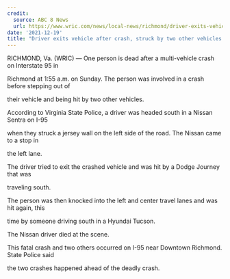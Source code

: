 ```yaml
---
credit:
  source: ABC 8 News
  url: https://www.wric.com/news/local-news/richmond/driver-exits-vehicle-after-crash-struck-by-two-other-vehicles-on-i-95-in-richmond/
date: '2021-12-19'
title: "Driver exits vehicle after crash, struck by two other vehicles on I-95 in Richmond"
---
```

RICHMOND, Va. (WRIC) — One person is dead after a multi-vehicle crash on Interstate 95 in 

Richmond at 1:55 a.m. on Sunday. The person was involved in a crash before stepping out of 

their vehicle and being hit by two other vehicles.

According to Virginia State Police, a driver was headed south in a Nissan Sentra on I-95 

when they struck a jersey wall on the left side of the road. The Nissan came to a stop in 

the left lane.

The driver tried to exit the crashed vehicle and was hit by a Dodge Journey that was 

traveling south.

The person was then knocked into the left and center travel lanes and was hit again, this 

time by someone driving south in a Hyundai Tucson.

The Nissan driver died at the scene.

This fatal crash and two others occurred on I-95 near Downtown Richmond. State Police said 

the two crashes happened ahead of the deadly crash.

